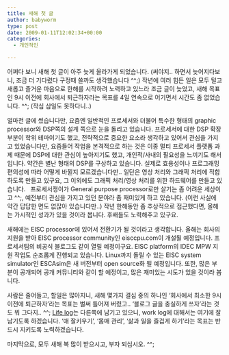 ```yaml
---
title: 새해 첫 글
author: babyworm
type: post
date: 2009-01-11T12:02:34+00:00
categories:
  - 개인적인

---
```

어쩌다 보니 새해 첫 글이 아주 늦게 올라가게 되었습니다. (써야지.. 하면서 늦어지다보니, 조금 더 기다렸다 구정때 쓸까도 생각했습니다 ^^;)
작년에 여러 힘든 일은 모두 털고 새롭고 즐거운 마음으로 한해를 시작하려 노력하고 있느라 조금 글이 늦었고, 새해 목표인 9시 이전에 회사에서 퇴근하자라는 목표를 4일 연속으로 어기면서 시간도 좀 없었습니다. ^^; (작심 삼일도 못하다니..)

얼마전 글에 썼습니다만, 요즘엔 일반적인 프로세서와 더불어 특수한 형태의 graphic processor와 DSP쪽의 설계 쪽으로 눈을 돌리고 있습니다.
프로세서에 대한 DSP 확장 부분이 학위 테마이기도 했고, 전략적으로 중요한 요소라 생각하고 있어서 관심을 가지고 있었습니다만, 요즘들어 작업을 본격적으로 하는 것은 이종 멀티 프로세서 플랫폼 과제 때문에 DSP에 대한 관심이 높아지기도 했고, 개인적/사내의 필요성을 느끼기도 해서 입니다. 약간은 별난 형태의 DSP를 구상하고 있습니다. 실제로 효용성이나 프로그래밍 편의성에 따라 어떻게 바뀔지 모르겠습니다만..
일단은 영상 처리와 그래픽 처리에 적합하도록 만들고 있구요, 그 이외에도 그래픽 처리/영상 처리를 위한 하드웨어를 만들고 있습니다.
&nbsp;
프로세서쟁이가 General purpose processor로만 살기는 좀 어려운 세상이고 ^^;, 예전부터 관심을 가지고 있던 분야라 좀 재미있게 하고 있습니다. (이런 사실에 약간 답답한 면도 없잖아 있습니다만..)
작년 한해동안 좀 추상적으로 접근했다면, 올해는 가시적인 성과가 있을 것이라 봅니다. 후배들도 노력해주고 있구요.

새해에는 EISC processor에 있어서 전환기가 될 것이라고 생각합니다.
올해는 회사의 지원을 받아 EISC processor community인 eisccpu.com이 개설될 예정입니다. 프로세서팀의 비공식 블로그도 같이 열릴 예정이구요. EISC platform의 IDEC MPW 지원 작업도 순조롭게 진행되고 있습니다.
Linux까지 돌릴 수 있는 EISC system simulator인 ESCAsim은 새 버전부터 open source화 될 예정입니다.
또한, 많은 부분이 공개되어 공개 커뮤니티와 같이 할 예정이고, 많은 재미있는 시도가 있을 것이라 봅니다.

사람은 줄어들고, 할일은 많아지니, 새해 몇가지 결심 중의 하나인 &#8216;회사에서 최소한 9시 이전에 퇴근하자&#8217;라는 목표는 벌써 틀어져 버렸고..
&#8216;블로그 글을 충실하게 쓰자&#8217;라는 것도 뭐 그다지.. ^^; <A href="http://babyworm.tistory.com" target=_blank>Life log</A>는 다른쪽에 남기고 있으니, work log에 대해서는 여기에 잘 남기도록 하겠습니다.
&#8216;애 잘키우기&#8217;, &#8216;몸매 관리&#8217;, &#8216;삶과 일을 즐겁게 하기&#8217;라는 목표는 반드시 지키도록 노력하겠습니다.

마지막으로, 모두 새해 복 많이 받으시고, 부자 되십시오. ^^;
